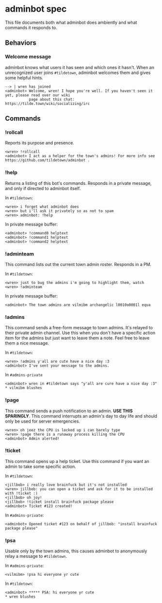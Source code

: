 # adminbot spec

This file documents both what adminbot does ambiently and what commands it responds to.

## Behaviors

### Welcome message

adminbot knows what users it has seen and which ones it hasn't. When an unrecognized user joins
`#tildetown`, adminbot welcomes them and gives some helpful hints.

```
--> | wren has joined
<adminbot> Welcome, wren! I hope you're well. If you haven't seen it yet, please read over our wiki
           page about this chat: https://tilde.town/wiki/socializing/irc
```

## Commands

### !rollcall

Reports its purpose and presence.

```
<wren> !rollcall
<adminbot> I act as a helper for the town's admins! For more info see https://github.com/tildetown/adminbot .
```

### !help

Returns a listing of this bot's commands. Responds in a private message, and only if directed to
adminbot itself.

In `#tildetown`:

```
<wren> i forget what adminbot does
<wren> but i'll ask it privately so as not to spam
<wren> adminbot: !help
```

In private message buffer:

```
<adminbot> !command0 helptext
<adminbot> !command1 helptext
<adminbot> !command2 helptext
```

### !adminteam

This command lists out the current town admin roster. Responds in a PM.

In `#tildetown`:

```
<wren> just to bug the admins i'm going to highlight them, watch
<wren> !adminteam
```

In private message buffer:

```
<adminbot> The town admins are vilmibm archangelic l0010o0001l equa
```

### !admins

This command sends a free-form message to town admins. It's relayed to their private admin channel.
Use this when you don't have a specific action item for the admins but just want to leave them a note.
Feel free to leave them a nice message.

In `#tildetown`:

```
<wren> !admins y'all are cute have a nice day :3
<adminbot> I've sent your message to the admins.
```

In `#admins-private`

```
<adminbot> wren in #tildetown says "y'all are cure have a nice day :3"
* vilmibm blushes
```

### !page

This command sends a push notification to an admin. **USE THIS SPARINGLY**. This command interrupts
an admin's day to day life and should only be used for server emergencies.

```
<wren> oh jeez the CPU is locked up i can barely type
<wren> !page there is a runaway process killing the CPU
<adminbot> Admin alerted!
```

### !ticket

This command opens up a help ticket. Use this command if you want an admin to take some specific
action.

In `#tildetown`:

```
<jillbob> i really love brainfuck but it's not installed
<wren> jillbob: you can open a ticket and ask for it to be installed with !ticket :)
<jillbob> oh joy!
<jillbob> !ticket install brainfuck package please
<adminbot> Ticket #123 created!
```

In `#admins-private`:

```
<adminbot> Opened ticket #123 on behalf of jillbob: "install brainfuck package please"
```

### !psa

Usable only by the town admins, this causes adminbot to anonymously relay a message to `#tildetown`.

In `#admins-private`:

```
<vilmibm> !psa hi everyone yr cute
```

In `#tildetown`:

```
<adminbot> ***** PSA: hi everyone yr cute
* wren blushes
```

